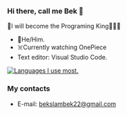 ### Hi there, call me Bek 👋
👒I will become the Programing King👨🏽‍💻 


- 👦He/Him.
- ☠️Currently watching OnePiece
- Text editor: Visual Studio Code.

[![Languages I use most.][stats]][github]

### My contacts
- E-mail: bekslambek22@gmail.com


[stats]: https://github-readme-stats.vercel.app/api/top-langs/?username=MugiD&theme=onedark&layout=compact
[github]: https://github.com/MugiD
